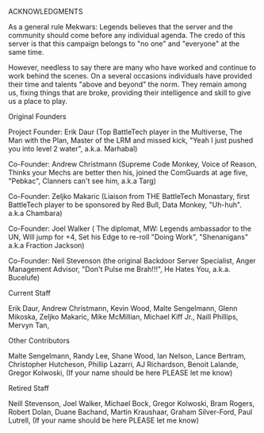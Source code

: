 ACKNOWLEDGMENTS

As a general rule Mekwars: Legends believes that the server and the community should come before any individual agenda. The credo of this server is that this campaign belongs to "no one" and "everyone" at the same time.

However, needless to say there are many who have worked and continue to work behind the scenes. On a several occasions individuals have provided their time and talents "above and beyond" the norm. They remain among us, fixing things that are broke, providing their intelligence and skill to give us a place to play.


Original Founders

Project Founder: Erik Daur (Top BattleTech player in the Multiverse, The Man with the Plan, Master of the LRM and missed kick, "Yeah I just pushed you into level 2 water", a.k.a. Marhabal)

Co-Founder: Andrew Christmann (Supreme Code Monkey, Voice of Reason, Thinks your Mechs are better then his, joined the ComGuards at age five, "Pebkac", Clanners can't see him, a.k.a Targ)

Co-Founder: Zeljko Makaric (Liaison from THE BattleTech Monastary, first BattleTech player to be sponsored by Red Bull, Data Monkey, "Uh-huh". a.k.a Chambara)

Co-Founder: Joel Walker ( The diplomat, MW: Legends ambassador to the UN, Will jump for +4, Set his Edge to re-roll "Doing Work", "Shenanigans" a.k.a Fraction Jackson)

Co-Founder: Neil Stevenson (the original Backdoor Server Specialist, Anger Management Advisor, "Don't Pulse me Brah!!!", He Hates You, a.k.a. Bucelufe)


Current Staff

Erik Daur, Andrew Christmann, Kevin Wood, Malte Sengelmann, Glenn Mikoska, Zeljko Makaric, Mike McMillian, Michael Kiff Jr., Naill Phillips, Mervyn Tan, 

Other Contributors

Malte Sengelmann, Randy Lee, Shane Wood, Ian Nelson, Lance Bertram, Christopher Hutcheson, Phillip Lazarri, AJ Richardson, Benoit Lalande, Gregor Kolwoski, (If your name should be here PLEASE let me know) 


Retired Staff

Neill Stevenson, Joel Walker, Michael Bock, Gregor Kolwoski, Bram Rogers, Robert Dolan, Duane Bachand, Martin Kraushaar, Graham Silver-Ford, Paul Lutrell, (If your name should be here PLEASE let me know) 
